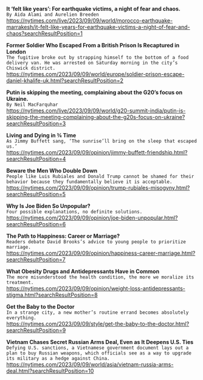 **It ‘felt like years’: For earthquake victims, a night of fear and chaos.**\
`By Aida Alami and Aurelien Breeden`\
https://nytimes.com/live/2023/09/09/world/morocco-earthquake-marrakesh/it-felt-like-years-for-earthquake-victims-a-night-of-fear-and-chaos?searchResultPosition=1

**Former Soldier Who Escaped From a British Prison Is Recaptured in London**\
`The fugitive broke out by strapping himself to the bottom of a food delivery van. He was arrested on Saturday morning in the city’s Chiswick district.`\
https://nytimes.com/2023/09/09/world/europe/soldier-prison-escape-daniel-khalife-uk.html?searchResultPosition=2

**Putin is skipping the meeting, complaining about the G20’s focus on Ukraine.**\
`By Neil MacFarquhar`\
https://nytimes.com/live/2023/09/09/world/g20-summit-india/putin-is-skipping-the-meeting-complaining-about-the-g20s-focus-on-ukraine?searchResultPosition=3

**Living and Dying in ¾ Time**\
`As Jimmy Buffett sang, ‘The sunrise’ll bring on the sleep that escaped us.’`\
https://nytimes.com/2023/09/09/opinion/jimmy-buffett-friendship.html?searchResultPosition=4

**Beware the Men Who Double Down**\
`People like Luis Rubiales and Donald Trump cannot be shamed for their behavior because they fundamentally believe it is acceptable.`\
https://nytimes.com/2023/09/09/opinion/trump-rubiales-misogyny.html?searchResultPosition=5

**Why Is Joe Biden So Unpopular?**\
`Four possible explanations, no definite solutions.`\
https://nytimes.com/2023/09/09/opinion/joe-biden-unpopular.html?searchResultPosition=6

**The Path to Happiness: Career or Marriage?**\
`Readers debate David Brooks’s advice to young people to prioritize marriage.`\
https://nytimes.com/2023/09/09/opinion/happiness-career-marriage.html?searchResultPosition=7

**What Obesity Drugs and Antidepressants Have in Common**\
`The more misunderstood the health condition, the more we moralize its treatment.`\
https://nytimes.com/2023/09/09/opinion/weight-loss-antidepressants-stigma.html?searchResultPosition=8

**Get the Baby to the Doctor**\
`In a strange city, a new mother’s routine errand becomes absolutely everything.`\
https://nytimes.com/2023/09/09/style/get-the-baby-to-the-doctor.html?searchResultPosition=9

**Vietnam Chases Secret Russian Arms Deal, Even as It Deepens U.S. Ties**\
`Defying U.S. sanctions, a Vietnamese government document lays out a plan to buy Russian weapons, which officials see as a way to upgrade its military as a hedge against China.`\
https://nytimes.com/2023/09/09/world/asia/vietnam-russia-arms-deal.html?searchResultPosition=10

